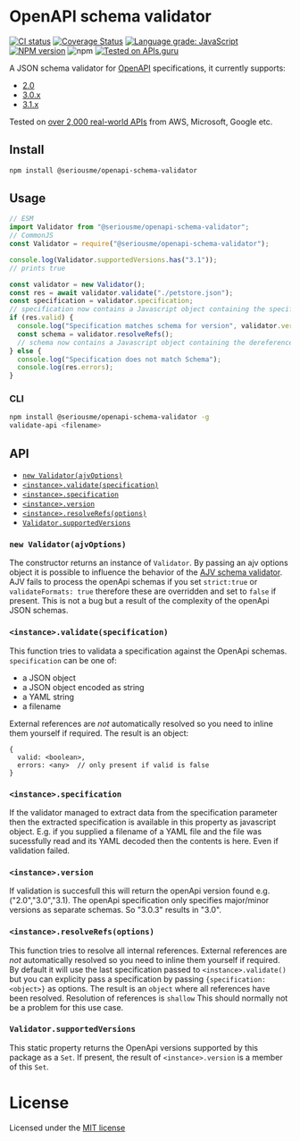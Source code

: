 # OpenAPI schema validator
[![CI status](https://github.com/seriousme/openapi-schema-validator/workflows/Node.js%20CI/badge.svg)](https://github.com/seriousme/openapi-schema-validator/actions?query=workflow%3A%22Node.js+CI%22)
[![Coverage Status](https://coveralls.io/repos/github/seriousme/openapi-schema-validator/badge.svg?branch=master)](https://coveralls.io/github/seriousme/openapi-schema-validator?branch=master)
[![Language grade: JavaScript](https://img.shields.io/lgtm/grade/javascript/g/seriousme/openapi-schema-validator.svg?logo=lgtm&logoWidth=18)](https://lgtm.com/projects/g/seriousme/openapi-schema-validator/context:javascript)
[![NPM version](https://img.shields.io/npm/v/@seriousme/openapi-schema-validator.svg)](https://www.npmjs.com/package/seriousme/openapi-schema-validator)
![npm](https://img.shields.io/npm/dm/@seriousme/openapi-schema-validator)
[![Tested on APIs.guru](https://api.apis.guru/badges/tested_on.svg)](https://apis.guru/browse-apis/)



A JSON schema validator for [OpenAPI](https://www.openapis.org/) specifications, it currently supports:
- [2.0](https://spec.openapis.org/oas/v2.0)
- [3.0.x](https://spec.openapis.org/oas/v3.0.3)
- [3.1.x](https://spec.openapis.org/oas/v3.1.0)

Tested on [over 2,000 real-world APIs](https://apis.guru/browse-apis/) from AWS, Microsoft, Google etc.

<a name="install"></a>
## Install 
```bash
npm install @seriousme/openapi-schema-validator
```

<a name="Usage"></a>
## Usage

```javascript
// ESM
import Validator from "@seriousme/openapi-schema-validator";
// CommonJS
const Validator = require("@seriousme/openapi-schema-validator");

console.log(Validator.supportedVersions.has("3.1"));
// prints true

const validator = new Validator();
const res = await validator.validate("./petstore.json");
const specification = validator.specification;
// specification now contains a Javascript object containing the specification
if (res.valid) {
  console.log("Specification matches schema for version", validator.version);
  const schema = validator.resolveRefs();
  // schema now contains a Javascript object containing the dereferenced schema
} else {
  console.log("Specification does not match Schema");
  console.log(res.errors);
}

```

<a name="CLI"></a>
### CLI
```bash
npm install @seriousme/openapi-schema-validator -g
validate-api <filename>
```

<a name="API"></a>
## API
- [`new Validator(ajvOptions)`](#newValidator)
- [`<instance>.validate(specification)`](#validate)
- [`<instance>.specification`](#specification)
- [`<instance>.version`](#version)
- [`<instance>.resolveRefs(options)`](#resolveRefs)
- [`Validator.supportedVersions`](#supportedVersions)

<a name="newValidator"></a>
### `new Validator(ajvOptions)`

The constructor returns an instance of `Validator`. 
By passing an ajv options object it is possible to influence the behavior of the [AJV schema validator](https://ajv.js.org/). AJV fails to process the openApi schemas if you set `strict:true` or `validateFormats: true` therefore these are overridden and set to `false` if present. This is not a bug but a result of the complexity of the openApi JSON schemas.

<a name="validate"></a>
### `<instance>.validate(specification)`

This function tries to validata a specification against the OpenApi schemas. `specification` can be one of:

- a JSON object
- a JSON object encoded as string
- a YAML string
- a filename

External references are *not* automatically resolved so you need to inline them yourself if required.
The result is an object:
```
{
  valid: <boolean>,
  errors: <any>  // only present if valid is false
}
```

<a name="specification"></a>
### `<instance>.specification`

If the validator managed to extract data from the specification parameter then the extracted specification is available in this property as javascript object. E.g. if you supplied a filename of a YAML file and the file was sucessfully read and its YAML decoded then the contents is here. Even if validation failed. 

<a name="version"></a>
### `<instance>.version`

If validation is succesfull this will return the openApi version found e.g. ("2.0","3.0","3.1).
The openApi specification only specifies major/minor versions as separate schemas. So "3.0.3" results in "3.0".

<a name="resolveRefs"></a>
### `<instance>.resolveRefs(options)`

This function tries to resolve all internal references. External references are *not* automatically resolved so you need to inline them yourself if required. By default it will use the last specification passed to `<instance>.validate()`
but you can explicity pass a specification by passing `{specification:<object>}` as options.
The result is an `object` where all references have been resolved.
Resolution of references is `shallow` This should normally not be a problem for this use case.

<a name="supportedVersions"></a>
### `Validator.supportedVersions`

This static property returns the OpenApi versions supported by this package as a `Set`. If present, the result of `<instance>.version` is a member of this `Set`.

<a name="license"></a>
# License
Licensed under the [MIT license](LICENSE.txt)
